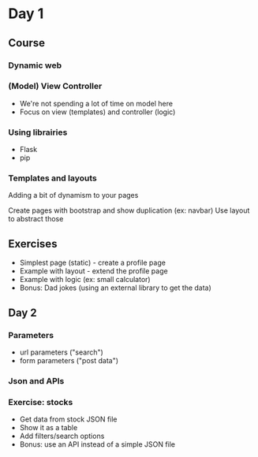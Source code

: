 # Day 1

## Course

### Dynamic web

### (Model) View Controller

* We're not spending a lot of time on model here
* Focus on view (templates) and controller (logic)

### Using librairies

* Flask
* pip

### Templates and layouts

Adding a bit of dynamism to your pages

Create pages with bootstrap and show duplication (ex: navbar)
Use layout to abstract those

## Exercises

* Simplest page (static) - create a profile page
* Example with layout - extend the profile page
* Example with logic (ex: small calculator)
* Bonus: Dad jokes (using an external library to get the data)

## Day 2

### Parameters

* url parameters ("search")
* form parameters ("post data")

### Json and APIs

### Exercise: stocks

* Get data from stock JSON file
* Show it as a table
* Add filters/search options
* Bonus: use an API instead of a simple JSON file
